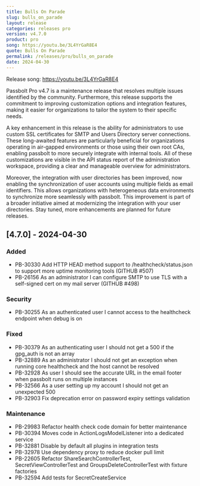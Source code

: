 ```yaml
---
title: Bulls On Parade
slug: bulls_on_parade
layout: release
categories: releases pro
version: v4.7.0
product: pro
song: https://youtu.be/3L4YrGaR8E4
quote: Bulls On Parade
permalink: /releases/pro/bulls_on_parade
date: 2024-04-30
---
```

Release song: https://youtu.be/3L4YrGaR8E4

Passbolt Pro v4.7 is a maintenance release that resolves multiple issues identified by the community. Furthermore, this release supports the commitment to improving customization options and integration features, making it easier for organizations to tailor the system to their specific needs.

A key enhancement in this release is the ability for administrators to use custom SSL certificates for SMTP and Users Directory server connections. These long-awaited features are particularly beneficial for organizations operating in air-gapped environments or those using their own root CAs, enabling passbolt to more securely integrate with internal tools. All of these customizations are visible in the API status report of the administration workspace, providing a clear and manageable overview for administrators.

Moreover, the integration with user directories has been improved, now enabling the synchronization of user accounts using multiple fields as email identifiers. This allows organizations with heterogeneous data environments to synchronize more seamlessly with passbolt. This improvement is part of a broader initiative aimed at modernizing the integration with your user directories. Stay tuned, more enhancements are planned for future releases.

## [4.7.0] - 2024-04-30
### Added
- PB-30330 Add HTTP HEAD method support to /healthcheck/status.json to support more uptime monitoring tools (GITHUB #507)
- PB-26156 As an administrator I can configure SMTP to use TLS with a self-signed cert on my mail server (GITHUB #498)

### Security
- PB-30255 As an authenticated user I cannot access to the healthcheck endpoint when debug is on

### Fixed
- PB-30379 As an authenticating user I should not get a 500 if the gpg_auth is not an array
- PB-32889 As an administrator I should not get an exception when running core healthcheck and the host cannot be resolved
- PB-32928 As user I should see the accurate URL in the email footer when passbolt runs on multiple instances
- PB-32566 As a user setting up my account I should not get an unexpected 500
- PB-32903 Fix deprecation error on password expiry settings validation

### Maintenance
- PB-29983 Refactor health check code domain for better maintenance
- PB-30394 Moves code in ActionLogsModelListener into a dedicated service
- PB-32881 Disable by default all plugins in integration tests
- PB-32978 Use dependency proxy to reduce docker pull limit
- PB-22605 Refactor ShareSearchControllerTest, SecretViewControllerTest and GroupsDeleteControllerTest with fixture factories
- PB-32594 Add tests for SecretCreateService
